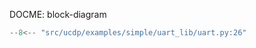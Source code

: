 DOCME: block-diagram

``` py title="uart/uart.py"
--8<-- "src/ucdp/examples/simple/uart_lib/uart.py:26"
```
